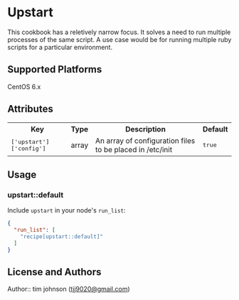 # Upstart

This cookbook has a reletively narrow focus.  It solves a need to run
multiple processes of the same script.  A use case would be for running
multiple ruby scripts for a particular environment.

## Supported Platforms

CentOS 6.x

## Attributes

<table>
  <tr>
    <th>Key</th>
    <th>Type</th>
    <th>Description</th>
    <th>Default</th>
  </tr>
  <tr>
    <td><tt>['upstart']['config']</tt></td>
    <td>array</td>
    <td>An array of configuration files to be placed in /etc/init</td>
    <td><tt>true</tt></td>
  </tr>
</table>

## Usage

### upstart::default

Include `upstart` in your node's `run_list`:

```json
{
  "run_list": [
    "recipe[upstart::default]"
  ]
}
```

## License and Authors

Author:: tim johnson (tjj9020@gmail.com)
